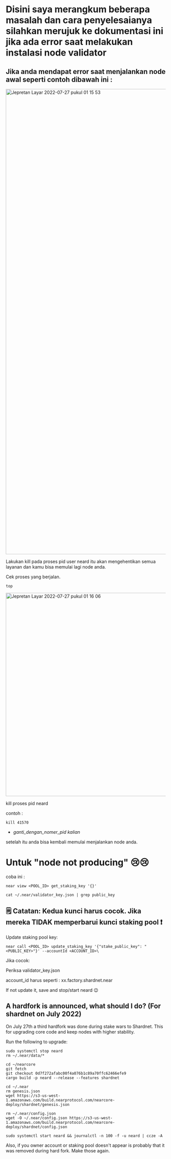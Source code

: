 # Disini saya merangkum beberapa masalah dan cara penyelesaianya silahkan merujuk ke dokumentasi ini jika ada error saat melakukan instalasi node validator

## Jika anda mendapat error saat menjalankan node awal seperti contoh dibawah ini :
<img width="1460" alt="Jepretan Layar 2022-07-27 pukul 01 15 53" src="https://user-images.githubusercontent.com/55140596/181187422-f3960ae7-ba3f-4296-af21-67f36179e63c.png">

Lakukan kill pada proses pid user neard itu akan mengehentikan semua layanan dan kamu bisa memulai lagi node anda.

Cek proses yang berjalan.
````
top
````

<img width="638" alt="Jepretan Layar 2022-07-27 pukul 01 16 06" src="https://user-images.githubusercontent.com/55140596/181187481-989e8f61-885d-44bf-a1f2-8f21e50f4d91.png">

kill proses pid neard

contoh :
````
kill 41570
````
* *ganti_dengan_nomer_pid kalian*

setelah itu anda bisa kembali memulai menjalankan node anda.


# Untuk "node not producing" 😢😢

coba ini  :
````
near view <POOL_ID> get_staking_key '{}'
````
````
cat ~/.near/validator_key.json | grep public_key
````

## 🗒️  ️ Catatan: Kedua kunci harus cocok. Jika mereka TIDAK memperbarui kunci staking pool ❗ 

Update staking pool key:
````
near call <POOL_ID> update_staking_key '{"stake_public_key": "<PUBLIC_KEY>"}' --accountId <ACCOUNT_ID>\
````

Jika cocok:

Periksa validator_key.json

account_id harus seperti : xx.factory.shardnet.near

If not update it, save and stop/start neard 😉

## A hardfork is announced, what should I do? (For shardnet on July 2022)

On July 27th a third hardfork was done during stake wars to Shardnet. This for upgrading core code and keep nodes with higher stability.

Run the following to upgrade:

````
sudo systemctl stop neard
rm ~/.near/data/*

cd ~/nearcore
git fetch
git checkout 0d7f272afabc00f4a076b1c89a70ffc62466efe9
cargo build -p neard --release --features shardnet

cd ~/.near
rm genesis.json
wget https://s3-us-west-1.amazonaws.com/build.nearprotocol.com/nearcore-deploy/shardnet/genesis.json

rm ~/.near/config.json
wget -O ~/.near/config.json https://s3-us-west-1.amazonaws.com/build.nearprotocol.com/nearcore-deploy/shardnet/config.json

sudo systemctl start neard && journalctl -n 100 -f -u neard | ccze -A
````

Also, if you owner account or staking pool doesn't appear is probably that it was removed during hard fork. Make those again.

